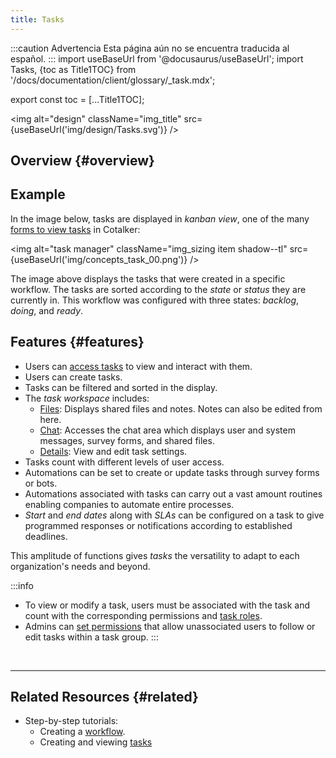 ```yaml
---
title: Tasks
---
```


:::caution Advertencia
Esta página aún no se encuentra traducida al español.
:::
import useBaseUrl from '@docusaurus/useBaseUrl'; 
import Tasks, {toc as Title1TOC} from '/docs/documentation/client/glossary/_task.mdx';

export const toc = [...Title1TOC];

<img alt="design" className="img_title" src={useBaseUrl('img/design/Tasks.svg')} />
<br/>

## Overview {#overview}

<Tasks/>

## Example

In the image below, tasks are displayed in _kanban view_, one of the many [forms to view tasks](/docs/documentation/client/tasks/taskview) in Cotalker:

<img alt="task manager" className="img_sizing item shadow--tl" src={useBaseUrl('img/concepts_task_00.png')} />
<br/>

The image above displays the tasks that were created in a specific workflow. The tasks are sorted according to the _state_ or _status_ they are currently in. This workflow was configured with three states: _backlog_, _doing_, and _ready_.


## Features {#features}

- Users can [access tasks](/docs/documentation/client/tasks/access_task) to view and interact with them.
- Users can create tasks.
- Tasks can be filtered and sorted in the display. 
- The _task workspace_ includes:  
    - [Files](/docs/documentation/client/tasks/task_notes): Displays shared files and notes. Notes can also be edited from here. 
    - [Chat](/docs/documentation/client/tasks/task_chat): Accesses the chat area which displays user and system messages, survey forms, and shared files.
    - [Details](/docs/documentation/client/tasks/task_details): View and edit task settings.
- Tasks count with different levels of user access.
- Automations can be set to create or update tasks through survey forms or bots.
- Automations associated with tasks can carry out a vast amount routines enabling companies to automate entire processes.
- _Start_ and _end dates_ along with _SLAs_ can be configured on a task to give programmed responses or notifications according to established deadlines.

This amplitude of functions gives _tasks_ the versatility to adapt to each organization's needs and beyond.
 

:::info
- To view or modify a task, users must be associated with the task and count with the corresponding permissions and [task roles](#user-roles).
- Admins can [set permissions](/docs/documentation/api/tasks/#task-permissions-for-unassigned-users) that allow unassociated users to follow or edit tasks within a task group.
:::

<br/>

---
## Related Resources {#related}
- Step-by-step tutorials:
  - Creating a [workflow](/docs/tutorials/basic/create_state_machines).
  - Creating and viewing [tasks](/docs/tutorials/basic/tutorial_taskview)
